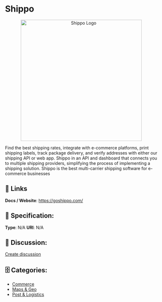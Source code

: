 # Shippo
<p align="center">
    <img width="400" src="https://raw.githubusercontent.com/apis-list/apis-list/main/apis/shippo/logo_256x256.png" alt="Shippo Logo"/>
</p>

Find the best shipping rates, integrate with e-commerce platforms, print shipping labels, track package delivery, and verify addresses with either our shipping API or web app. Shippo in an API and dashboard that connects you to multiple shipping providers, simplifying the process of implementing a shipping solution.  Shippo is the best multi-carrier shipping software for e-commerce businesses

##  🔗 Links
**Docs / Website**: https://goshippo.com/

## 🧬 Specification:
**Type**: N/A
**URI**: N/A

## 💬 Discussion:
[Create discussion](https://github.com/apis-list/apis-list/discussions/new)

## 🗄️ Categories:
- [Commerce](https://github.com/apis-list/apis-list#commerce)
- [Maps & Geo](https://github.com/apis-list/apis-list#maps--geo)
- [Post & Logistics](https://github.com/apis-list/apis-list#post--logistics)



